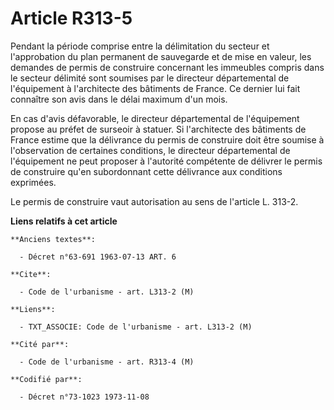# Article R313-5

Pendant la période comprise entre la délimitation du secteur et l'approbation du plan permanent de sauvegarde et de mise en
valeur, les demandes de permis de construire concernant les immeubles compris dans le secteur délimité sont soumises par le
directeur départemental de l'équipement à l'architecte des bâtiments de France. Ce dernier lui fait connaître son avis dans
le délai maximum d'un mois.

En cas d'avis défavorable, le directeur départemental de l'équipement propose au préfet de surseoir à statuer. Si
l'architecte des bâtiments de France estime que la délivrance du permis de construire doit être soumise à l'observation de
certaines conditions, le directeur départemental de l'équipement ne peut proposer à l'autorité compétente de délivrer le
permis de construire qu'en subordonnant cette délivrance aux conditions exprimées.

Le permis de construire vaut autorisation au sens de l'article L. 313-2.

**Liens relatifs à cet article**

	**Anciens textes**:

	  - Décret n°63-691 1963-07-13 ART. 6

	**Cite**:

	  - Code de l'urbanisme - art. L313-2 (M)

	**Liens**:

	  - TXT_ASSOCIE: Code de l'urbanisme - art. L313-2 (M)

	**Cité par**:

	  - Code de l'urbanisme - art. R313-4 (M)

	**Codifié par**:

	  - Décret n°73-1023 1973-11-08
